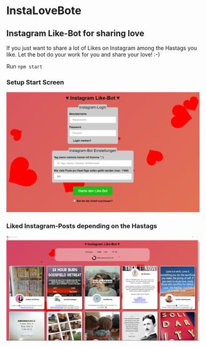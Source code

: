 # InstaLoveBote 
## Instagram Like-Bot for sharing love

If you just want to share a lot of Likes on Instagram among the Hastags you like.
Let the bot do your work for you and share your love! :-)

Run ```npm start```

### Setup Start Screen

 <img src="https://github.com/BenjaminBrodwolf/InstaLoveBot/blob/master/repoImage.png" width="750" title="InstaLoveBote StartScreen">

### Liked Instagram-Posts depending on the Hastags

  <img src="https://github.com/BenjaminBrodwolf/InstaLoveBot/blob/master/likedInstaPosts.png" width="750" title="Liked Instagram Posts">

